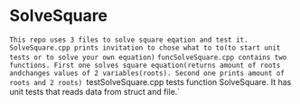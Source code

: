 # SolveSquare
`This repo uses 3 files to solve square eqation and test it.`
`SolveSquare.cpp prints invitation to chose what to to(to start unit tests or to solve your own equation)`
`funcSolveSquare.cpp contains two functions. First one solves square equation(returns amount of roots andchanges values of 2 variables(roots). Second one prints amount of roots and 2 roots)
`testSolveSquare.cpp tests function SolveSquare. It has unit tests that reads data from struct and file.`
